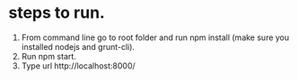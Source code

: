 # steps to run.

1. From command line go to root folder and run npm install (make sure you installed nodejs and grunt-cli).
2. Run npm start. 
3. Type url http://localhost:8000/


